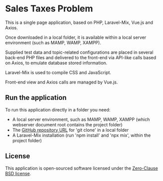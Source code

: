 # Sales Taxes Problem

This is a single page application, based on PHP, Laravel-Mix, Vue.js and Axios.

Once downloaded in a local folder, it is available within a local server environment (such as MAMP, WAMP, XAMPP).

Supplied test data and topic-related configurations are placed in several back-end PHP files and delivered to the front-end via API-like calls based on Axios, to emulate database stored information. 

Laravel-Mix is used to compile CSS and JavaScript. 

Front-end view and Axios calls are managed by Vue.js. 

## Run the application

To run this application directly in a folder you need:
- A local server environment, such as MAMP, WAMP, XAMPP (which webserver document root contains the project folder)
- The [GitHub repository URL](https://github.com/salvatore-trimarchi/sales_taxes_problem.git) for 'git clone' in a local folder
- A Laravel-Mix installation (run 'npm install' and 'npx mix', within the project folder)


## License

This application is open-sourced software licensed under the [Zero-Clause BSD license](https://opensource.org/licenses/0BSD).

